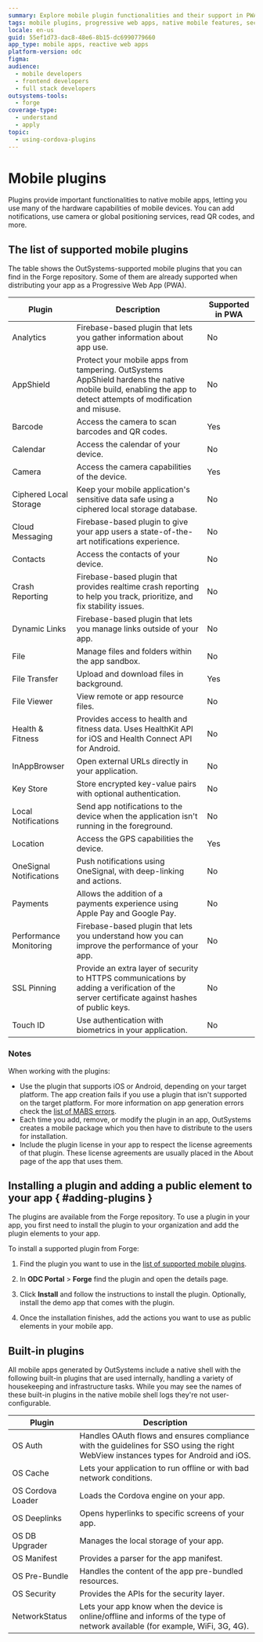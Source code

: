 ```yaml
---
summary: Explore mobile plugin functionalities and their support in PWAs with OutSystems Developer Cloud (ODC).
tags: mobile plugins, progressive web apps, native mobile features, security, firebase
locale: en-us
guid: 55ef1d73-dac8-48e6-8b15-dc6990779660
app_type: mobile apps, reactive web apps
platform-version: odc
figma:
audience:
  - mobile developers
  - frontend developers
  - full stack developers
outsystems-tools:
  - forge
coverage-type:
  - understand
  - apply
topic:
  - using-cordova-plugins
---
```


# Mobile plugins

Plugins provide important functionalities to native mobile apps, letting you use many of the hardware capabilities of mobile devices. You can add notifications, use camera or global positioning services, read QR codes, and more.

## The list of supported mobile plugins

The table shows the OutSystems-supported mobile plugins that you can find in the Forge repository. Some of them are already supported when distributing your app as a Progressive Web App (PWA).

| Plugin                    | Description                                                  | Supported in PWA |
| ------------------------- | ------------------------------------------------------------ | ---------------- |
| Analytics | Firebase-based plugin that lets you gather information about app use.        | No               |
| AppShield | Protect your mobile apps from tampering. OutSystems AppShield hardens the native mobile build, enabling the app to detect attempts of modification and misuse. | No |
| Barcode            | Access the camera to scan barcodes and QR codes.                    | Yes              |
| Calendar           | Access the calendar of your device.                                 | No               |
| Camera             | Access the camera capabilities of the device.                       | Yes              |
| Ciphered Local Storage  | Keep your mobile application's sensitive data safe using a ciphered local storage database.    | No               |
| Cloud Messaging | Firebase-based plugin to give your app users a state-of-the-art notifications experience. | No |
| Contacts  | Access the contacts of your device.    | No               |
| Crash Reporting | Firebase-based plugin that provides realtime crash reporting to help you track, prioritize, and fix stability issues. | No |
| Dynamic Links | Firebase-based plugin that lets you manage links outside of your app. | No |
| File               | Manage files and folders within the app sandbox.             | No               |
| File Transfer      | Upload and download files in background.                     | Yes              |
| File Viewer        | View remote or app resource files.                           | No               |
| Health & Fitness   | Provides access to health and fitness data. Uses HealthKit API for iOS and Health Connect API for Android. | No          |
| InAppBrowser   | Open external URLs directly in your application. | No          |
| Key Store          | Store encrypted key-value pairs with optional authentication. | No               |
| Local Notifications          | Send app notifications to the device when the application isn't running in the foreground. | No               |
| Location           | Access the GPS capabilities the device.                      | Yes              |
| OneSignal Notifications      | Push notifications using OneSignal, with deep-linking and actions. | No               |
| Payments | Allows the addition of a payments experience using Apple Pay and Google Pay. | No |
| Performance Monitoring | Firebase-based plugin that lets you understand how you can improve the performance of your app. | No |
| SSL Pinning | Provide an extra layer of security to HTTPS communications by adding a verification of the server certificate against hashes of public keys. | No |
| Touch ID | Use authentication with biometrics in your application. | No |

### Notes

When working with the plugins:

* Use the plugin that supports iOS or Android, depending on your target platform. The app creation fails if you use a plugin that isn't supported on the target platform. For more information on app generation errors check the [list of MABS errors](https://success.outsystems.com/support/errors/mabs_errors/).
* Each time you add, remove, or modify the plugin in an app, OutSystems creates a mobile package which you then have to distribute to the users for installation.
* Include the plugin license in your app to respect the license agreements of that plugin. These license agreements are usually placed in the About page of the app that uses them.

## Installing a plugin and adding a public element to your app { #adding-plugins }

The plugins are available from the Forge repository. To use a plugin in your app, you first need to install the plugin to your organization and add the plugin elements to your app.

To install a supported plugin from Forge:

1. Find the plugin you want to use in the [list of supported mobile plugins](#the-list-of-supported-mobile-plugins).

1. In **ODC Portal** > **Forge** find the plugin and open the details page.

1. Click **Install** and follow the instructions to install the plugin. Optionally, install the demo app that comes with the plugin.

1. Once the installation finishes, add the actions you want to use as public elements in your mobile app.

## Built-in plugins

All mobile apps generated by OutSystems include a native shell with the following built-in plugins that are used internally, handling a variety of housekeeping and infrastructure tasks. While you may see the names of these built-in plugins in the native mobile shell logs they're not user-configurable.

| Plugin            | Description                                                                                                                         |
| ----------------- | ----------------------------------------------------------------------------------------------------------------------------------- |
| OS Auth           | Handles OAuth flows and ensures compliance with the guidelines for SSO using the right WebView instances types for Android and iOS. |
| OS Cache          | Lets your application to run offline or with bad network conditions.                                                                |
| OS Cordova Loader | Loads the Cordova engine on your app.                                                                                               |
| OS Deeplinks      | Opens hyperlinks to specific screens of your app.                                                                                   |
| OS DB Upgrader    | Manages the local storage of your app.                                                                                              |
| OS Manifest       | Provides a parser for the app manifest.                                                                                             |
| OS Pre-Bundle     | Handles the content of the app pre-bundled resources.                                                                               |
| OS Security       | Provides the APIs for the security layer.                                                                                           |
| NetworkStatus     | Lets your app know when the device is online/offline and informs of the type of network available (for example, WiFi, 3G, 4G).      |
